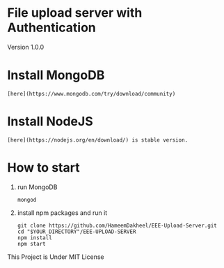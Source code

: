# File upload server with Authentication
Version 1.0.0

# Install MongoDB
	[here](https://www.mongodb.com/try/download/community)

# Install NodeJS
	[here](https://nodejs.org/en/download/) is stable version.

# How to start 
1. run MongoDB
	```
	mongod
	```
2. install npm packages and run it
	```
	git clone https://github.com/HameemDakheel/EEE-Upload-Server.git
	cd "$YOUR_DIRECTORY"/EEE-UPLOAD-SERVER
	npm install
	npm start
	```






This Project is Under MIT License
 
